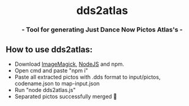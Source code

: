 <h1 align="center">dds2atlas</h1>
<h3 align="center"> - Tool for generating Just Dance Now Pictos Atlas's - </h3>

## How to use dds2atlas:
 - Download [ImageMagick](https://imagemagick.org/script/download.php), [NodeJS](https://nodejs.org/en/) and npm.
 - Open cmd and paste "npm i"
 - Paste all extracted pictos with .dds format to input/pictos, codename.json to map-input.json
 - Run "node dds2atlas.js"
 - Separated pictos successfully merged 🥳